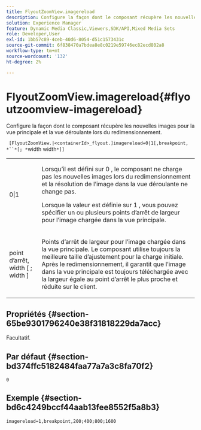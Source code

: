 ```yaml
---
title: FlyoutZoomView.imagereload
description: Configure la façon dont le composant récupère les nouvelles images pour la vue principale et la vue déroulante lors du redimensionnement.
solution: Experience Manager
feature: Dynamic Media Classic,Viewers,SDK/API,Mixed Media Sets
role: Developer,User
exl-id: 1bb57c89-4ceb-40d6-8054-d51c1573431c
source-git-commit: 6f838470a7bdea8e8c0219e59746ec82ecd802a8
workflow-type: tm+mt
source-wordcount: '132'
ht-degree: 2%

---
```


# FlyoutZoomView.imagereload{#flyoutzoomview-imagereload}

Configure la façon dont le composant récupère les nouvelles images pour la vue principale et la vue déroulante lors du redimensionnement.

` [FlyoutZoomView.|<containerId>_flyout.]imagereload=0|1[,breakpoint, *``*[; *`width width`*]]`

<table id="table_E314540D347D47699C04EB80D20C0721"> 
 <tbody> 
  <tr> 
   <td colname="col1"> <p> <span class="codeph"> 0|1 </span> </p> </td> 
   <td colname="col2"> <p>Lorsqu’il est défini sur <span class="codeph"> 0 </span>, le composant ne charge pas les nouvelles images lors du redimensionnement et la résolution de l’image dans la vue déroulante ne change pas. </p> <p>Lorsque la valeur est définie sur <span class="codeph"> 1 </span> , vous pouvez spécifier un ou plusieurs points d’arrêt de largeur pour l’image chargée dans la vue principale. </p> </td> 
  </tr> 
  <tr> 
   <td colname="col1"> <p> <span class="codeph">point d’arrêt, <span class="varname"> width </span>[ ; width ]<span class="varname"></span></span> </p> </td> 
   <td colname="col2"> <p>Points d’arrêt de largeur pour l’image chargée dans la vue principale. Le composant utilise toujours la meilleure taille d’ajustement pour la charge initiale. Après le redimensionnement, il garantit que l’image dans la vue principale est toujours téléchargée avec la largeur égale au point d’arrêt le plus proche et réduite sur le client. </p> </td> 
  </tr> 
 </tbody> 
</table>

## Propriétés {#section-65be9301796240e38f31818229da7acc}

Facultatif.

## Par défaut {#section-bd374ffc5182484faa77a7a3c8fa70f2}

`0`

## Exemple {#section-bd6c4249bccf44aab13fee8552f5a8b3}

`imagereload=1,breakpoint,200;400;800;1600`
